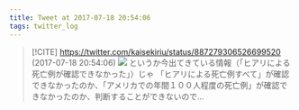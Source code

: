 ```yaml
---
title: Tweet at 2017-07-18 20:54:06
tags: twitter_log
---
```


> [!CITE] https://twitter.com/kaisekiriu/status/887279306526699520 (2017-07-18 20:54:06)
> ![](https://twitter.com/kaisekiriu/status/887279306526699520)
> というか今出てきている情報（「ヒアリによる死亡例が確認できなかった」）じゃ
> 「ヒアリによる死亡例すべて」が確認できなかったのか、「アメリカでの年間１００人程度の死亡例」が確認できなかったのか、判断することができないので…
